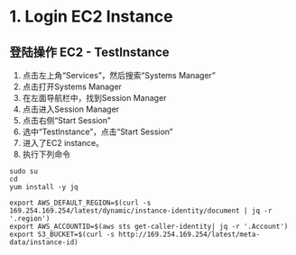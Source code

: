 
# 1. Login EC2 Instance

## 登陆操作 EC2 - TestInstance
1. 点击左上角“Services”，然后搜索“Systems Manager”
2. 点击打开Systems Manager
3. 在左面导航栏中，找到Session Manager
4. 点击进入Session Manager
5. 点击右侧“Start Session”
6. 选中“TestInstance”，点击“Start Session”
7. 进入了EC2 instance。
8. 执行下列命令
```
sudo su
cd
yum install -y jq

export AWS_DEFAULT_REGION=$(curl -s 169.254.169.254/latest/dynamic/instance-identity/document | jq -r '.region')
export AWS_ACCOUNTID=$(aws sts get-caller-identity| jq -r '.Account')
export S3_BUCKET=$(curl -s http://169.254.169.254/latest/meta-data/instance-id)

```

